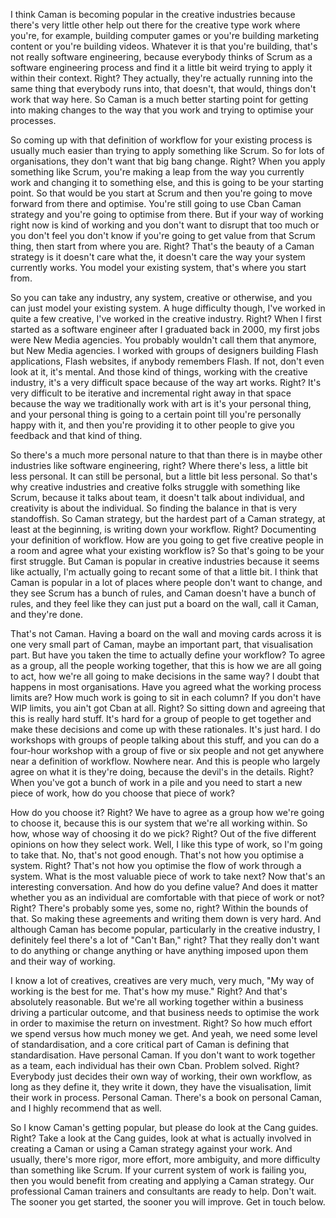 I think Caman is becoming popular in the creative industries because there's very little other help out there for the creative type work where you're, for example, building computer games or you're building marketing content or you're building videos. Whatever it is that you're building, that's not really software engineering, because everybody thinks of Scrum as a software engineering process and find it a little bit weird trying to apply it within their context. Right? They actually, they're actually running into the same thing that everybody runs into, that doesn't, that would, things don't work that way here. So Caman is a much better starting point for getting into making changes to the way that you work and trying to optimise your processes.

So coming up with that definition of workflow for your existing process is usually much easier than trying to apply something like Scrum. So for lots of organisations, they don't want that big bang change. Right? When you apply something like Scrum, you're making a leap from the way you currently work and changing it to something else, and this is going to be your starting point. So that would be you start at Scrum and then you're going to move forward from there and optimise. You're still going to use Cban Caman strategy and you're going to optimise from there. But if your way of working right now is kind of working and you don't want to disrupt that too much or you don't feel you don't know if you're going to get value from that Scrum thing, then start from where you are. Right? That's the beauty of a Caman strategy is it doesn't care what the, it doesn't care the way your system currently works. You model your existing system, that's where you start from.

So you can take any industry, any system, creative or otherwise, and you can just model your existing system. A huge difficulty though, I've worked in quite a few creative, I've worked in the creative industry. Right? When I first started as a software engineer after I graduated back in 2000, my first jobs were New Media agencies. You probably wouldn't call them that anymore, but New Media agencies. I worked with groups of designers building Flash applications, Flash websites, if anybody remembers Flash. If not, don't even look at it, it's mental. And those kind of things, working with the creative industry, it's a very difficult space because of the way art works. Right? It's very difficult to be iterative and incremental right away in that space because the way we traditionally work with art is it's your personal thing, and your personal thing is going to a certain point till you're personally happy with it, and then you're providing it to other people to give you feedback and that kind of thing.

So there's a much more personal nature to that than there is in maybe other industries like software engineering, right? Where there's less, a little bit less personal. It can still be personal, but a little bit less personal. So that's why creative industries and creative folks struggle with something like Scrum, because it talks about team, it doesn't talk about individual, and creativity is about the individual. So finding the balance in that is very standoffish. So Caman strategy, but the hardest part of a Caman strategy, at least at the beginning, is writing down your workflow. Right? Documenting your definition of workflow. How are you going to get five creative people in a room and agree what your existing workflow is? So that's going to be your first struggle. But Caman is popular in creative industries because it seems like actually, I'm actually going to recant some of that a little bit. I think that Caman is popular in a lot of places where people don't want to change, and they see Scrum has a bunch of rules, and Caman doesn't have a bunch of rules, and they feel like they can just put a board on the wall, call it Caman, and they're done.

That's not Caman. Having a board on the wall and moving cards across it is one very small part of Caman, maybe an important part, that visualisation part. But have you taken the time to actually define your workflow? To agree as a group, all the people working together, that this is how we are all going to act, how we're all going to make decisions in the same way? I doubt that happens in most organisations. Have you agreed what the working process limits are? How much work is going to sit in each column? If you don't have WIP limits, you ain't got Cban at all. Right? So sitting down and agreeing that this is really hard stuff. It's hard for a group of people to get together and make these decisions and come up with these rationales. It's just hard. I do workshops with groups of people talking about this stuff, and you can do a four-hour workshop with a group of five or six people and not get anywhere near a definition of workflow. Nowhere near. And this is people who largely agree on what it is they're doing, because the devil's in the details. Right? When you've got a bunch of work in a pile and you need to start a new piece of work, how do you choose that piece of work?

How do you choose it? Right? We have to agree as a group how we're going to choose it, because this is our system that we're all working within. So how, whose way of choosing it do we pick? Right? Out of the five different opinions on how they select work. Well, I like this type of work, so I'm going to take that. No, that's not good enough. That's not how you optimise a system. Right? That's not how you optimise the flow of work through a system. What is the most valuable piece of work to take next? Now that's an interesting conversation. And how do you define value? And does it matter whether you as an individual are comfortable with that piece of work or not? Right? There's probably some yes, some no, right? Within the bounds of that. So making these agreements and writing them down is very hard. And although Caman has become popular, particularly in the creative industry, I definitely feel there's a lot of "Can't Ban," right? That they really don't want to do anything or change anything or have anything imposed upon them and their way of working.

I know a lot of creatives, creatives are very much, very much, "My way of working is the best for me. That's how my muse." Right? And that's absolutely reasonable. But we're all working together within a business driving a particular outcome, and that business needs to optimise the work in order to maximise the return on investment. Right? So how much effort we spend versus how much money we get. And yeah, we need some level of standardisation, and a core critical part of Caman is defining that standardisation. Have personal Caman. If you don't want to work together as a team, each individual has their own Cban. Problem solved. Right? Everybody just decides their own way of working, their own workflow, as long as they define it, they write it down, they have the visualisation, limit their work in process. Personal Caman. There's a book on personal Caman, and I highly recommend that as well.

So I know Caman's getting popular, but please do look at the Cang guides. Right? Take a look at the Cang guides, look at what is actually involved in creating a Caman or using a Caman strategy against your work. And usually, there's more rigor, more effort, more ambiguity, and more difficulty than something like Scrum. If your current system of work is failing you, then you would benefit from creating and applying a Caman strategy. Our professional Caman trainers and consultants are ready to help. Don't wait. The sooner you get started, the sooner you will improve. Get in touch below.
